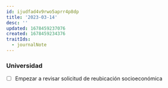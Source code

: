 ```yaml
---
id: ijudfad4v9rwo5aprr4p8dp
title: '2023-03-14'
desc: ''
updated: 1678459237076
created: 1678459234376
traitIds:
  - journalNote
---
```


### Universidad
- [ ] Empezar a revisar solicitud de reubicación socioeconómica